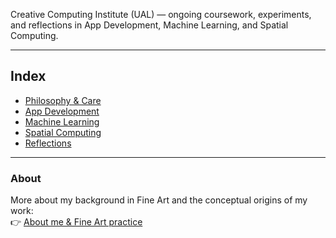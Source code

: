 
Creative Computing Institute (UAL) — ongoing coursework, experiments, and reflections in App Development, Machine Learning, and Spatial Computing.

---

## Index
- [Philosophy & Care](philosophy/Joel_care_and_control.md)
- [App Development](app-dev/My_first_app_attempt.md)
- [Machine Learning](machine-learning/Lecture02_Representation.md)
- [Spatial Computing](spatial/self_care_app_log.md)
- [Reflections](reflections/Why_learning_to_code_feels_like_art.md)

---

### About
More about my background in Fine Art and the conceptual origins of my work:  
👉 [About me & Fine Art practice](about/About_me_and_Fine_Art.md)
